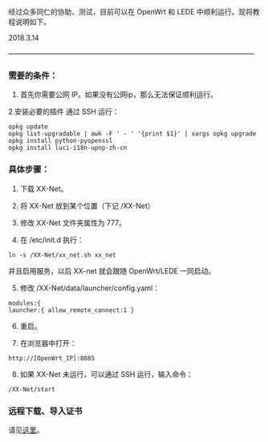 经过众多同仁的协助、测试，目前可以在 OpenWrt 和 LEDE 中顺利运行。现将教程说明如下。

2018.3.14

———————————————————————————————————

### 需要的条件：
1. 首先你需要公网 IP。如果没有公网ip，那么无法保证顺利运行。

2.安装必要的插件
通过 SSH 运行：

```
opkg update
opkg list-upgradable | awk -F ' - ' '{print $1}' | xargs opkg upgrade
opkg install python-pyopenssl
opkg install luci-i18n-upnp-zh-cn
```

### 具体步骤：
1. 下载 XX-Net。

2. 将 XX-Net 放到某个位置（下记 /XX-Net）


3. 修改 XX-Net 文件夹属性为 777。

4. 在 /etc/init.d 执行：

```
ln -s /XX-Net/xx_net.sh xx_net
```

并且启用服务，以后 XX-net 就会跟随 OpenWrt/LEDE 一同启动。


5. 修改 /XX-Net/data/launcher/config.yaml：

```
modules:{
launcher:{ allow_remote_connect:1 }
```

6. 重启。


7. 在浏览器中打开：

```
http://[OpenWrt_IP]:8085
```

8. 如果 XX-Net 未运行，可以通过 SSH 运行，输入命令：

```
/XX-Net/start
```

### 远程下载、导入证书
请见[这里](https://github.com/XX-net/XX-Net/wiki/GoAgent-Import-CA)。
